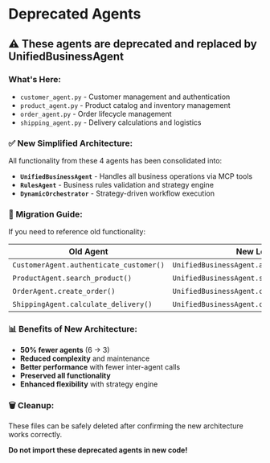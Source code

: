 # Deprecated Agents

## ⚠️ These agents are deprecated and replaced by UnifiedBusinessAgent

### What's Here:
- `customer_agent.py` - Customer management and authentication
- `product_agent.py` - Product catalog and inventory management  
- `order_agent.py` - Order lifecycle management
- `shipping_agent.py` - Delivery calculations and logistics

### ✅ New Simplified Architecture:
All functionality from these 4 agents has been consolidated into:
- **`UnifiedBusinessAgent`** - Handles all business operations via MCP tools
- **`RulesAgent`** - Business rules validation and strategy engine
- **`DynamicOrchestrator`** - Strategy-driven workflow execution

### 🔄 Migration Guide:
If you need to reference old functionality:

| Old Agent | New Location | Method |
|-----------|--------------|--------|
| `CustomerAgent.authenticate_customer()` | `UnifiedBusinessAgent.authenticate_customer()` | Same |
| `ProductAgent.search_product()` | `UnifiedBusinessAgent.search_product()` | Same |
| `OrderAgent.create_order()` | `UnifiedBusinessAgent.create_order()` | Same |
| `ShippingAgent.calculate_delivery()` | `UnifiedBusinessAgent.calculate_delivery()` | Same |

### 📊 Benefits of New Architecture:
- **50% fewer agents** (6 → 3)
- **Reduced complexity** and maintenance
- **Better performance** with fewer inter-agent calls
- **Preserved all functionality**
- **Enhanced flexibility** with strategy engine

### 🗑️ Cleanup:
These files can be safely deleted after confirming the new architecture works correctly.

**Do not import these deprecated agents in new code!**